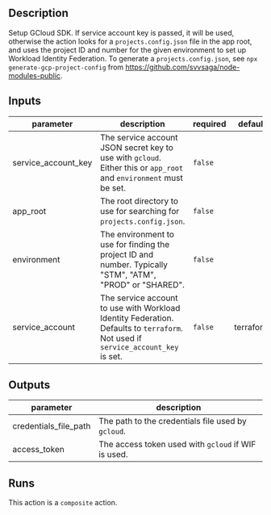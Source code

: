 ## Description

Setup GCloud SDK. If service account key is passed, it will be used, otherwise the action looks for a `projects.config.json` file in the app root, and uses the project ID and number for the given environment to set up Workload Identity Federation. To generate a `projects.config.json`, see `npx generate-gcp-project-config` from https://github.com/svvsaga/node-modules-public.

## Inputs

| parameter | description | required | default |
| --- | --- | --- | --- |
| service_account_key | The service account JSON secret key to use with `gcloud`. Either this or `app_root` and `environment` must be set. | `false` |  |
| app_root | The root directory to use for searching for `projects.config.json`. | `false` |  |
| environment | The environment to use for finding the project ID and number. Typically "STM", "ATM", "PROD" or "SHARED". | `false` |  |
| service_account | The service account to use with Workload Identity Federation. Defaults to `terraform`. Not used if `service_account_key` is set. | `false` | terraform |


## Outputs

| parameter | description |
| --- | --- |
| credentials_file_path | The path to the credentials file used by `gcloud`. |
| access_token | The access token used with `gcloud` if WIF is used. |


## Runs

This action is a `composite` action.


